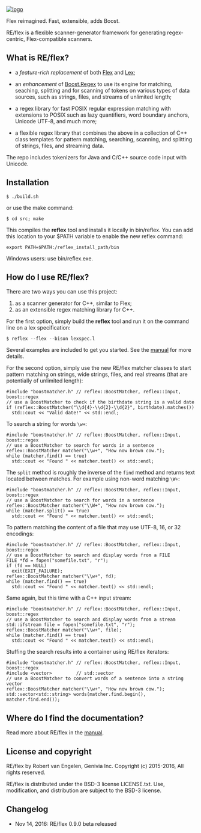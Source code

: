 
[![logo][logo-url]][reflex-url]

Flex reimagined.  Fast, extensible, adds Boost.

RE/flex is a flexible scanner-generator framework for generating regex-centric,
Flex-compatible scanners.


What is RE/flex?
----------------

* a *feature-rich replacement* of both [Flex](dinosaur.compilertools.net/#flex)
  and [Lex](dinosaur.compilertools.net/#lex);

* an *enhancement* of [Boost.Regex](www.boost.org/libs/regex) to use its engine
  for matching, seaching, splitting and for scanning of tokens on various types
  of data sources, such as strings, files, and streams of unlimited length;

* a regex library for fast POSIX regular expression matching with extensions to
  POSIX such as lazy quantifiers, word boundary anchors, Unicode UTF-8, and
  much more;

* a flexible regex library that combines the above in a collection of C++ class
  templates for pattern matching, searching, scanning, and splitting of
  strings, files, and streaming data.

The repo includes tokenizers for Java and C/C++ source code input with Unicode.


Installation
------------

    $ ./build.sh

or use the make command:

    $ cd src; make

This compiles the **reflex** tool and installs it locally in bin/reflex.  You
can add this location to your $PATH variable to enable the new reflex command:

    export PATH=$PATH:/reflex_install_path/bin

Windows users: use bin/reflex.exe.


How do I use RE/flex?
---------------------

There are two ways you can use this project:

1. as a scanner generator for C++, similar to Flex;
2. as an extensible regex matching library for C++.

For the first option, simply build the **reflex** tool and run it on the
command line on a lex specification:

    $ reflex --flex --bison lexspec.l

Several examples are included to get you started.  See the [manual][manual-url]
for more details.

For the second option, simply use the new RE/flex matcher classes to start
pattern matching on strings, wide strings, files, and real streams (that are
potentially of unlimited length):

    #include "boostmatcher.h" // reflex::BoostMatcher, reflex::Input, boost::regex
    // use a BoostMatcher to check if the birthdate string is a valid date
    if (reflex::BoostMatcher("\\d{4}-\\d{2}-\\d{2}", birthdate).matches())
      std::cout << "Valid date!" << std::endl;

To search a string for words `\w+`:

    #include "boostmatcher.h" // reflex::BoostMatcher, reflex::Input, boost::regex
    // use a BoostMatcher to search for words in a sentence
    reflex::BoostMatcher matcher("\\w+", "How now brown cow.");
    while (matcher.find() == true)
      std::cout << "Found " << matcher.text() << std::endl;

The `split` method is roughly the inverse of the `find` method and returns text
located between matches.  For example using non-word matching `\W+`:

    #include "boostmatcher.h" // reflex::BoostMatcher, reflex::Input, boost::regex
    // use a BoostMatcher to search for words in a sentence
    reflex::BoostMatcher matcher("\\W+", "How now brown cow.");
    while (matcher.split() == true)
      std::cout << "Found " << matcher.text() << std::endl;

To pattern matching the content of a file that may use UTF-8, 16, or 32
encodings:

    #include "boostmatcher.h" // reflex::BoostMatcher, reflex::Input, boost::regex
    // use a BoostMatcher to search and display words from a FILE
    FILE *fd = fopen("somefile.txt", "r");
    if (fd == NULL)
      exit(EXIT_FAILURE);
    reflex::BoostMatcher matcher("\\w+", fd);
    while (matcher.find() == true)
      std::cout << "Found " << matcher.text() << std::endl;

Same again, but this time with a C++ input stream:

    #include "boostmatcher.h" // reflex::BoostMatcher, reflex::Input, boost::regex
    // use a BoostMatcher to search and display words from a stream
    std::ifstream file = fopen("somefile.txt", "r");
    reflex::BoostMatcher matcher("\\w+", file);
    while (matcher.find() == true)
      std::cout << "Found " << matcher.text() << std::endl;

Stuffing the search results into a container using RE/flex iterators:

    #include "boostmatcher.h" // reflex::BoostMatcher, reflex::Input, boost::regex
    #include <vector>         // std::vector
    // use a BoostMatcher to convert words of a sentence into a string vector
    reflex::BoostMatcher matcher("\\w+", "How now brown cow.");
    std::vector<std::string> words(matcher.find.begin(), matcher.find.end());


Where do I find the documentation?
----------------------------------

Read more about RE/flex in the [manual][manual-url].


License and copyright
---------------------

RE/flex by Robert van Engelen, Genivia Inc.
Copyright (c) 2015-2016, All rights reserved.   

RE/flex is distributed under the BSD-3 license LICENSE.txt.
Use, modification, and distribution are subject to the BSD-3 license.


Changelog
---------

- Nov 14, 2016: RE/flex 0.9.0 beta released

[logo-url]: https://www.genivia.com/images/reflex-logo.png
[reflex-url]: https://www.genivia.com/get-reflex.html
[manual-url]: https://www.genivia.com/doc/reflex/html
